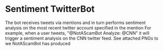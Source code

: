 # Sentiment TwitterBot
The bot receives tweets via mentions and in turn performs sentiment analysis on the most recent twitter account specified in the mention 
For example, when a user tweets, "@NotAScamBot Analyze: @CNN" it will trigger a sentiment analysis on the CNN twitter feed. 
See attached PNGs to we NotAScamBot has produced
